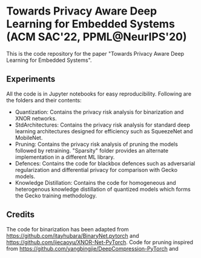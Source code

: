 # Towards Privacy Aware Deep Learning for Embedded Systems (ACM SAC'22, PPML@NeurIPS'20)

This is the code repository for the paper "Towards Privacy Aware Deep Learning for Embedded Systems".

## Experiments

All the code is in Jupyter notebooks for easy reproducibility.
Following are the folders and their contents:

- Quantization: Contains the privacy risk analysis for binarization and XNOR networks.
- StdArchitectures: Contains the privacy risk analysis for standard deep learning architectures designed for efficiency such as SqueezeNet and MobileNet.
- Pruning: Contains the privacy risk analysis of pruning the models followed by retraining. "Sparsity" folder provides an alternate implementation in a different ML library.
- Defences: Contains the code for blackbox defences such as adversarial regularization and differential privacy for comparison with Gecko models.
- Knowledge Distillation: Contains the code for homogeneous and heterogenous knowledge distillation of quantized models which forms the Gecko training methodology.

## Credits

The code for binarization has been adapted from https://github.com/itayhubara/BinaryNet.pytorch and https://github.com/jiecaoyu/XNOR-Net-PyTorch. Code for pruning inspired from https://github.com/yangbingjie/DeepCompression-PyTorch and 
